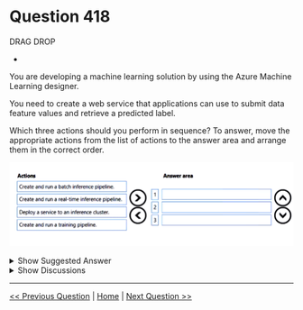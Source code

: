 # Question 418

DRAG DROP

-

You are developing a machine learning solution by using the Azure Machine Learning designer.

You need to create a web service that applications can use to submit data feature values and retrieve a predicted label.

Which three actions should you perform in sequence? To answer, move the appropriate actions from the list of actions to the answer area and arrange them in the correct order.

![Question Image](../images/q418_q_image471.png)

<details>
  <summary>Show Suggested Answer</summary>

<img src="../images/q418_ans_0_image472.png" alt="Answer Image"><br>

</details>

<details>
  <summary>Show Discussions</summary>

<blockquote><p><strong>avotofu</strong> <code>(Thu 20 Apr 2023 07:13)</code> - <em>Upvotes: 11</em></p><p>answer should be
1.Create and run training pipeline
2.Create and run a real-time inference pipeline
3.Deploy a serivce to an inference cluster

https://learn.microsoft.com/en-us/azure/machine-learning/tutorial-designer-automobile-price-deploy</p></blockquote>

<blockquote><p><strong>VeraKo</strong> <code>(Wed 10 Jul 2024 12:09)</code> - <em>Upvotes: 1</em></p><p>Thanks for the info!

I have one question. Why does it have to be a real-time inference pipeline? This was mentioned nowhere in the question. Can it be a batch inference pipeline instead?</p></blockquote>

<blockquote><p><strong>justinm410</strong> <code>(Thu 12 Dec 2024 01:58)</code> - <em>Upvotes: 1</em></p><p>Batch inference is for non-time-sensitive jobs that are large and must scale well. Users expect a web service to respond promptly, so real-time inference is needed.</p></blockquote>
<blockquote><p><strong>phdykd</strong> <code>(Thu 27 Jul 2023 17:25)</code> - <em>Upvotes: 3</em></p><p>Create and run a training pipeline. This is the first step because before you can create a prediction model, you need to train it with existing data. This is done by creating and running a training pipeline, which takes in your data, applies a machine learning algorithm, and outputs a model that can be used to make predictions.
Create and run a real-time inference pipeline. Once the model has been trained, it&#x27;s time to use it for prediction. This is done by creating a real-time inference pipeline. The inference pipeline takes in new data, applies the trained model, and outputs predictions.
Deploy a service to an inference cluster. After you have a working inference pipeline, you can deploy it as a web service to an inference cluster. This allows applications to send data to the service and receive predictions in return. This is the last step because you need a trained model and a working inference pipeline before you can deploy a service.</p></blockquote>

</details>

---

[<< Previous Question](question_417.md) | [Home](/index.md) | [Next Question >>](question_419.md)
